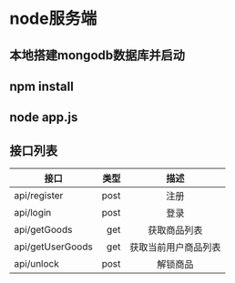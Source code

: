 # node服务端

## 本地搭建mongodb数据库并启动

## npm install 

## node app.js

## 接口列表
| 接口        | 类型    | 描述    |
| --------   | ----: | :----:  |
| api/register|post|注册|
| api/login   |post|登录|
| api/getGoods |get|获取商品列表|
| api/getUserGoods|get|获取当前用户商品列表|
| api/unlock|post|解锁商品|

